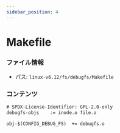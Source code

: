 ```yaml
---
sidebar_position: 4
---
```

# Makefile

### ファイル情報

- パス: `linux-v6.12/fs/debugfs/Makefile`

### コンテンツ

```txt
# SPDX-License-Identifier: GPL-2.0-only
debugfs-objs	:= inode.o file.o

obj-$(CONFIG_DEBUG_FS)	+= debugfs.o


```

